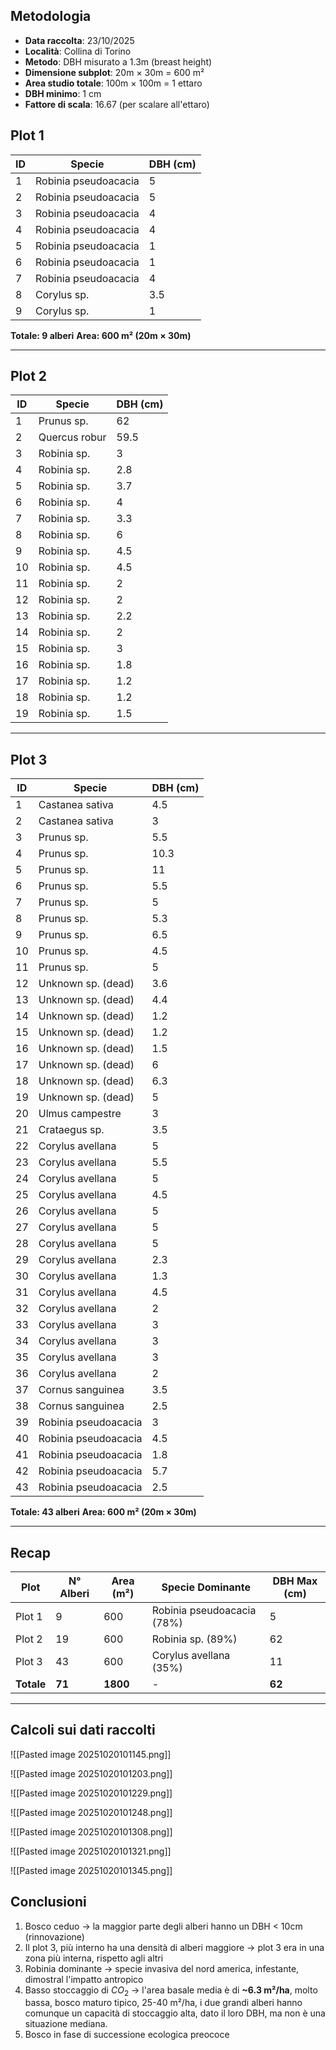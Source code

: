 ## Metodologia

- **Data raccolta**: 23/10/2025
- **Località**: Collina di Torino
- **Metodo**: DBH misurato a 1.3m (breast height)
- **Dimensione subplot**: 20m × 30m = 600 m²
- **Area studio totale**: 100m × 100m = 1 ettaro
- **DBH minimo**: 1 cm
- **Fattore di scala**: 16.67 (per scalare all'ettaro)

## Plot 1

| ID  | Specie               | DBH (cm) |
| --- | -------------------- | -------- |
| 1   | Robinia pseudoacacia | 5        |
| 2   | Robinia pseudoacacia | 5        |
| 3   | Robinia pseudoacacia | 4        |
| 4   | Robinia pseudoacacia | 4        |
| 5   | Robinia pseudoacacia | 1        |
| 6   | Robinia pseudoacacia | 1        |
| 7   | Robinia pseudoacacia | 4        |
| 8   | Corylus sp.          | 3.5      |
| 9   | Corylus sp.          | 1        |

**Totale: 9 alberi** **Area: 600 m² (20m × 30m)**

---
## Plot 2

| ID  | Specie        | DBH (cm) |
| --- | ------------- | -------- |
| 1   | Prunus sp.    | 62       |
| 2   | Quercus robur | 59.5     |
| 3   | Robinia sp.   | 3        |
| 4   | Robinia sp.   | 2.8      |
| 5   | Robinia sp.   | 3.7      |
| 6   | Robinia sp.   | 4        |
| 7   | Robinia sp.   | 3.3      |
| 8   | Robinia sp.   | 6        |
| 9   | Robinia sp.   | 4.5      |
| 10  | Robinia sp.   | 4.5      |
| 11  | Robinia sp.   | 2        |
| 12  | Robinia sp.   | 2        |
| 13  | Robinia sp.   | 2.2      |
| 14  | Robinia sp.   | 2        |
| 15  | Robinia sp.   | 3        |
| 16  | Robinia sp.   | 1.8      |
| 17  | Robinia sp.   | 1.2      |
| 18  | Robinia sp.   | 1.2      |
| 19  | Robinia sp.   | 1.5      |

---
## Plot 3 

|ID|Specie|DBH (cm)|
|---|---|---|
|1|Castanea sativa|4.5|
|2|Castanea sativa|3|
|3|Prunus sp.|5.5|
|4|Prunus sp.|10.3|
|5|Prunus sp.|11|
|6|Prunus sp.|5.5|
|7|Prunus sp.|5|
|8|Prunus sp.|5.3|
|9|Prunus sp.|6.5|
|10|Prunus sp.|4.5|
|11|Prunus sp.|5|
|12|Unknown sp. (dead)|3.6|
|13|Unknown sp. (dead)|4.4|
|14|Unknown sp. (dead)|1.2|
|15|Unknown sp. (dead)|1.2|
|16|Unknown sp. (dead)|1.5|
|17|Unknown sp. (dead)|6|
|18|Unknown sp. (dead)|6.3|
|19|Unknown sp. (dead)|5|
|20|Ulmus campestre|3|
|21|Crataegus sp.|3.5|
|22|Corylus avellana|5|
|23|Corylus avellana|5.5|
|24|Corylus avellana|5|
|25|Corylus avellana|4.5|
|26|Corylus avellana|5|
|27|Corylus avellana|5|
|28|Corylus avellana|5|
|29|Corylus avellana|2.3|
|30|Corylus avellana|1.3|
|31|Corylus avellana|4.5|
|32|Corylus avellana|2|
|33|Corylus avellana|3|
|34|Corylus avellana|3|
|35|Corylus avellana|3|
|36|Corylus avellana|2|
|37|Cornus sanguinea|3.5|
|38|Cornus sanguinea|2.5|
|39|Robinia pseudoacacia|3|
|40|Robinia pseudoacacia|4.5|
|41|Robinia pseudoacacia|1.8|
|42|Robinia pseudoacacia|5.7|
|43|Robinia pseudoacacia|2.5|

**Totale: 43 alberi** **Area: 600 m² (20m × 30m)**

---
## Recap

| Plot       | N° Alberi | Area (m²) | Specie Dominante           | DBH Max (cm) |
| ---------- | --------- | --------- | -------------------------- | ------------ |
| Plot 1     | 9         | 600       | Robinia pseudoacacia (78%) | 5            |
| Plot 2     | 19        | 600       | Robinia sp. (89%)          | 62           |
| Plot 3     | 43        | 600       | Corylus avellana (35%)     | 11           |
| **Totale** | **71**    | **1800**  | -                          | **62**       |

---

## Calcoli sui dati raccolti

![[Pasted image 20251020101145.png]]

![[Pasted image 20251020101203.png]]

![[Pasted image 20251020101229.png]]

![[Pasted image 20251020101248.png]]

![[Pasted image 20251020101308.png]]

![[Pasted image 20251020101321.png]]

![[Pasted image 20251020101345.png]]

## Conclusioni

1. Bosco ceduo -> la maggior parte degli alberi hanno un DBH < 10cm (rinnovazione)
2. Il plot 3, più interno ha una densità di alberi maggiore -> plot 3 era in una zona più interna, rispetto agli altri 
3. Robinia dominante -> specie invasiva del nord america, infestante, dimostral l'impatto antropico
4. Basso stoccaggio di $CO_2$ -> l'area basale media è di **~6.3 m²/ha**, molto bassa, bosco maturo tipico, 25-40 m²/ha, i due grandi alberi hanno comunque un capacità di stoccaggio alta, dato il loro DBH, ma non è una situazione mediana.
5.  Bosco in fase di successione ecologica preococe



